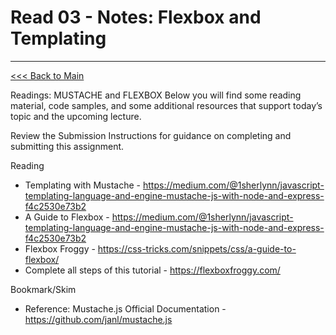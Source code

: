 # Read 03 - Notes: Flexbox and Templating


***
[<<< Back to Main](https://sangmlee76.github.io/reading-notes/)



Readings: MUSTACHE and FLEXBOX
Below you will find some reading material, code samples, and some additional resources that support today’s topic and the upcoming lecture.

Review the Submission Instructions for guidance on completing and submitting this assignment.

Reading
+ Templating with Mustache - https://medium.com/@1sherlynn/javascript-templating-language-and-engine-mustache-js-with-node-and-express-f4c2530e73b2
+ A Guide to Flexbox - https://medium.com/@1sherlynn/javascript-templating-language-and-engine-mustache-js-with-node-and-express-f4c2530e73b2
+ Flexbox Froggy - https://css-tricks.com/snippets/css/a-guide-to-flexbox/
+ Complete all steps of this tutorial - https://flexboxfroggy.com/

Bookmark/Skim
+ Reference: Mustache.js Official Documentation - https://github.com/janl/mustache.js